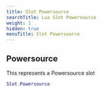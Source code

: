 ```yaml
---
title: Slot Powersource
searchTitle: Lua Slot Powersource
weight: 1
hidden: true
menuTitle: Slot Powersource
---
```

## Powersource

This represents a Powersource slot
```lua
Slot.Powersource
```